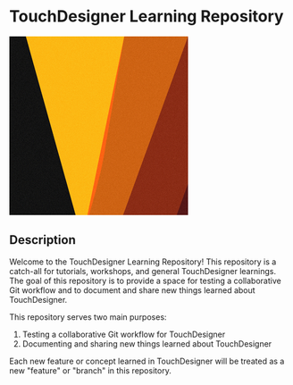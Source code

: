 # TouchDesigner Learning Repository
![](./Gifs/vhs-animation-3.gif)

## Description

Welcome to the TouchDesigner Learning Repository! This repository is a catch-all for tutorials, workshops, and general TouchDesigner learnings. The goal of this repository is to provide a space for testing a collaborative Git workflow and to document and share new things learned about TouchDesigner.

This repository serves two main purposes:

1. Testing a collaborative Git workflow for TouchDesigner
2. Documenting and sharing new things learned about TouchDesigner

Each new feature or concept learned in TouchDesigner will be treated as a new "feature" or "branch" in this repository.